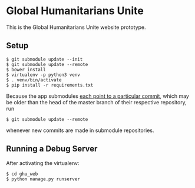 Global Humanitarians Unite
==========================

This is the Global Humanitarians Unite website prototype.

Setup
-----

    $ git submodule update --init
    $ git submodule update --remote
    $ bower install
    $ virtualenv -p python3 venv
    $ . venv/bin/activate
    $ pip install -r requirements.txt

Because the app submodules [each point to a particular commit][1], which may be
older than the head of the master branch of their respective repository, run

    $ git submodule update --remote

whenever new commits are made in submodule repositories.

Running a Debug Server
----------------------

After activating the virtualenv:

    $ cd ghu_web
    $ python manage.py runserver

[1]: https://stackoverflow.com/a/18797720/321301
